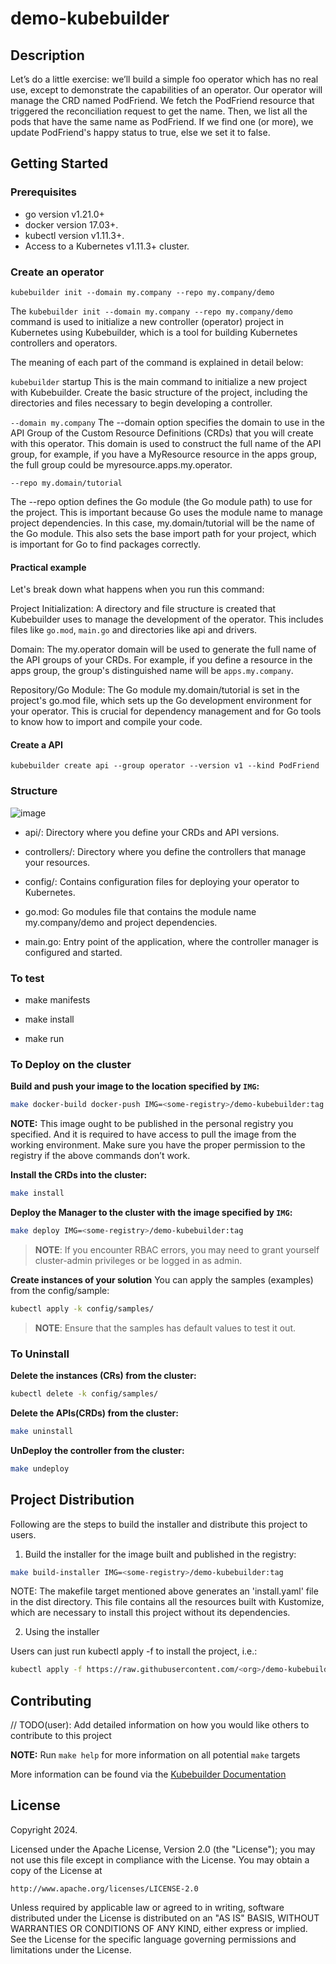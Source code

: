 # demo-kubebuilder

## Description
Let’s do a little exercise: we’ll build a simple foo operator which has no real use, except to demonstrate the capabilities of an operator.
Our operator will manage the CRD named PodFriend. We fetch the PodFriend resource that triggered the reconciliation request to get the name. Then, we list all the pods that have the same name as PodFriend. If we find one (or more), we update PodFriend's happy status to true, else we set it to false.

## Getting Started

### Prerequisites
- go version v1.21.0+
- docker version 17.03+.
- kubectl version v1.11.3+.
- Access to a Kubernetes v1.11.3+ cluster.

### Create an operator
`kubebuilder init --domain my.company --repo my.company/demo`

The `kubebuilder init --domain my.company --repo my.company/demo` command is used to initialize a new controller (operator) project in Kubernetes using Kubebuilder, which is a tool for building Kubernetes controllers and operators.

The meaning of each part of the command is explained in detail below:

`kubebuilder` startup
This is the main command to initialize a new project with Kubebuilder. Create the basic structure of the project, including the directories and files necessary to begin developing a controller.

`--domain my.company`
The --domain option specifies the domain to use in the API Group of the Custom Resource Definitions (CRDs) that you will create with this operator. This domain is used to construct the full name of the API group, for example, if you have a MyResource resource in the apps group, the full group could be myresource.apps.my.operator.

`--repo my.domain/tutorial`

The --repo option defines the Go module (the Go module path) to use for the project. This is important because Go uses the module name to manage project dependencies. In this case, my.domain/tutorial will be the name of the Go module. This also sets the base import path for your project, which is important for Go to find packages correctly.


#### Practical example
Let's break down what happens when you run this command:

Project Initialization: A directory and file structure is created that Kubebuilder uses to manage the development of the operator. This includes files like `go.mod`, `main.go` and directories like api and drivers.

Domain: The my.operator domain will be used to generate the full name of the API groups of your CRDs. For example, if you define a resource in the apps group, the group's distinguished name will be `apps.my.company`.

Repository/Go Module: The Go module my.domain/tutorial is set in the project's go.mod file, which sets up the Go development environment for your operator. This is crucial for dependency management and for Go tools to know how to import and compile your code.

#### Create a API

`kubebuilder create api --group operator --version v1 --kind PodFriend`

### Structure

![image](https://github.com/falconcr/kubebuilder-demo/assets/143828508/e772296f-5b53-47ec-aa59-4100e79729d1)

- api/: Directory where you define your CRDs and API versions.

- controllers/: Directory where you define the controllers that manage your resources.

- config/: Contains configuration files for deploying your operator to Kubernetes.

- go.mod: Go modules file that contains the module name my.company/demo and project dependencies.

- main.go: Entry point of the application, where the controller manager is configured and started.

### To test
- make manifests

- make install

- make run

### To Deploy on the cluster
**Build and push your image to the location specified by `IMG`:**

```sh
make docker-build docker-push IMG=<some-registry>/demo-kubebuilder:tag
```

**NOTE:** This image ought to be published in the personal registry you specified.
And it is required to have access to pull the image from the working environment.
Make sure you have the proper permission to the registry if the above commands don’t work.

**Install the CRDs into the cluster:**

```sh
make install
```

**Deploy the Manager to the cluster with the image specified by `IMG`:**

```sh
make deploy IMG=<some-registry>/demo-kubebuilder:tag
```

> **NOTE**: If you encounter RBAC errors, you may need to grant yourself cluster-admin
privileges or be logged in as admin.

**Create instances of your solution**
You can apply the samples (examples) from the config/sample:

```sh
kubectl apply -k config/samples/
```

>**NOTE**: Ensure that the samples has default values to test it out.

### To Uninstall
**Delete the instances (CRs) from the cluster:**

```sh
kubectl delete -k config/samples/
```

**Delete the APIs(CRDs) from the cluster:**

```sh
make uninstall
```

**UnDeploy the controller from the cluster:**

```sh
make undeploy
```

## Project Distribution

Following are the steps to build the installer and distribute this project to users.

1. Build the installer for the image built and published in the registry:

```sh
make build-installer IMG=<some-registry>/demo-kubebuilder:tag
```

NOTE: The makefile target mentioned above generates an 'install.yaml'
file in the dist directory. This file contains all the resources built
with Kustomize, which are necessary to install this project without
its dependencies.

2. Using the installer

Users can just run kubectl apply -f <URL for YAML BUNDLE> to install the project, i.e.:

```sh
kubectl apply -f https://raw.githubusercontent.com/<org>/demo-kubebuilder/<tag or branch>/dist/install.yaml
```

## Contributing
// TODO(user): Add detailed information on how you would like others to contribute to this project

**NOTE:** Run `make help` for more information on all potential `make` targets

More information can be found via the [Kubebuilder Documentation](https://book.kubebuilder.io/introduction.html)

## License

Copyright 2024.

Licensed under the Apache License, Version 2.0 (the "License");
you may not use this file except in compliance with the License.
You may obtain a copy of the License at

    http://www.apache.org/licenses/LICENSE-2.0

Unless required by applicable law or agreed to in writing, software
distributed under the License is distributed on an "AS IS" BASIS,
WITHOUT WARRANTIES OR CONDITIONS OF ANY KIND, either express or implied.
See the License for the specific language governing permissions and
limitations under the License.

